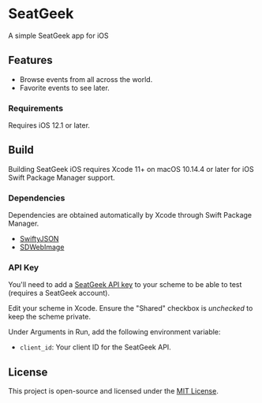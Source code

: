 # SeatGeek

A simple SeatGeek app for iOS

## Features

+ Browse events from all across the world.
+ Favorite events to see later.

### Requirements

Requires iOS 12.1 or later.

## Build

Building SeatGeek iOS requires Xcode 11+ on macOS 10.14.4 or later for iOS Swift Package Manager support.

### Dependencies

Dependencies are obtained automatically by Xcode through Swift Package Manager.

+ [SwiftyJSON](https://github.com/SwiftyJSON/SwiftyJSON)
+ [SDWebImage](https://github.com/SDWebImage/SDWebImage)

### API Key

You'll need to add a [SeatGeek API key](https://seatgeek.com/account/develop) to your scheme to be able to test (requires a SeatGeek account).

Edit your scheme in Xcode. Ensure the "Shared" checkbox is _unchecked_ to keep the scheme private.

Under Arguments in Run, add the following environment variable:

+ `client_id`: Your client ID for the SeatGeek API.

## License

This project is open-source and licensed under the [MIT License](LICENSE).
